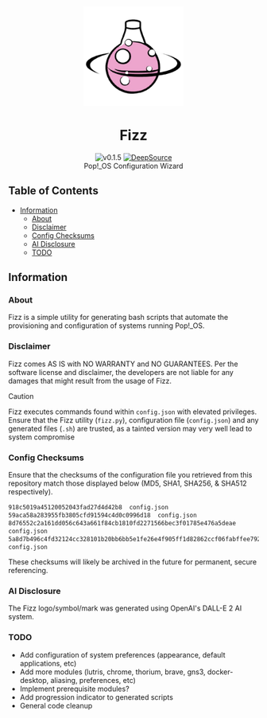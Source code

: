 <p align="center">
    <a><img src="./images/icon.png" width=200 height="200"></a>
    <h1 align="center">Fizz</h1>
    <p align="center">
        <a><img src="https://img.shields.io/badge/version-0.1.5-blue.svg" alt="v0.1.5"></a>
        <a href="https://app.deepsource.com/gh/ax-i-om/fizz/" target="_blank"><img alt="DeepSource" title="DeepSource" src="https://app.deepsource.com/gh/ax-i-om/fizz.svg/?label=active+issues&show_trend=true"/></a><br>
        Pop!_OS Configuration Wizard<br>
    </p>
</p>

## Table of Contents

- [Information](#information)
  - [About](#about)
  - [Disclaimer](#disclaimer)
  - [Config Checksums](#config-checksums)
  - [AI Disclosure](#ai-disclosure)
  - [TODO](#todo)

## Information

### About

Fizz is a simple utility for generating bash scripts that automate the provisioning and configuration of systems running Pop!_OS.

### Disclaimer

Fizz comes AS IS with NO WARRANTY and NO GUARANTEES. Per the software license and disclaimer, the developers are not liable for any damages that might result from the usage of Fizz.

> [!CAUTION] 
> Fizz executes commands found within `config.json` with elevated privileges. Ensure that the Fizz utility (`fizz.py`), configuration file (`config.json`) and any generated files (`.sh`) are trusted, as a tainted version may very well lead to system compromise

### Config Checksums

Ensure that the checksums of the configuration file you retrieved from this repository match those displayed below (MD5, SHA1, SHA256, & SHA512 respectively).
```
918c5019a45120052043fad27d4d42b8  config.json
59aca58a283955fb3805cfd91594c4d0c0996d18  config.json
8d76552c2a161dd056c643a661f84cb1810fd2271566bec3f01785e476a5deae  config.json
5a8d7b496c4fd32124cc328101b20bb6bb5e1fe26e4f905ff1d82862ccf06fabffee792b84b225d1330e804c3ade76f4a3089ddfc017fd74908ec27e52b9509f  config.json
```
These checksums will likely be archived in the future for permanent, secure referencing.

### AI Disclosure

The Fizz logo/symbol/mark was generated using OpenAI's DALL-E 2 AI system.

### TODO

+ Add configuration of system preferences (appearance, default applications, etc)
+ Add more modules (lutris, chrome, thorium, brave, gns3, docker-desktop, aliasing, preferences, etc)
+ Implement prerequisite modules?
+ Add progression indicator to generated scripts
+ General code cleanup